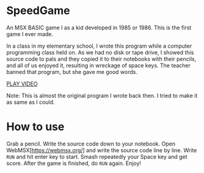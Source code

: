 # SpeedGame
An MSX BASIC game I as a kid developed in 1985 or 1986. This is the first game I ever made.

In a class in my elementary school, I wrote this program while a computer programming class held on. As we had no disk or tape drive, I showed this source code to pals and they copied it to their notebooks with their pencils, and all of us enjoyed it, resulting in wreckage of space keys. The teacher banned that program, but she gave me good words.

[PLAY VIDEO](https://youtu.be/XLkCvbMeQgM)

Note: This is almost the original program I wrote back then. I tried to make it as same as I could.

# How to use

Grab a pencil. Write the source code down to your notebook.
Open WebMSX[https://webmsx.org/] and write the source code line by line.
Write `RUN` and hit enter key to start.
Smash repeatedly your Space key and get score.
After the game is finished, do `RUN` again. Enjoy!
